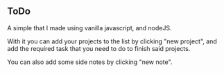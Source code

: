 ## ToDo

A simple that I made using vanilla javascript, and nodeJS.

With it you can add your projects to the list by clicking "new project", and add the required task that you need to do to finish said projects.

You can also add some side notes by clicking "new note".


